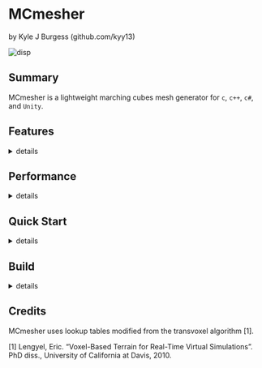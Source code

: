 # MCmesher
by Kyle J Burgess (github.com/kyy13)


![disp](https://user-images.githubusercontent.com/58697284/154577110-bcabfc84-7365-446f-804d-63e563f7a53b.png)

## Summary

MCmesher is a lightweight marching cubes mesh generator for `c`, `c++`, `c#`, and `Unity`.

## Features

<details>
<summary>
details
</summary>

#### Mesh Generation
- Generate 3D Marching Cubes meshes from a 3D scalar field and custom ISO level.
- Produces mesh indices, vertices, and normal vector data
- Choose between face normal vectors, and vertex normal vectors.

#### Algorithms
- Trace rays through a scalar field used to generate a mesh without requiring the mesh to be generated first; detects collision with the mesh and returns the point of intersection. This method will detect collision much faster than ray tracing implementations operating on the mesh data itself.
</details>

## Performance

<details>
<summary>
details
</summary>

#### Notes
- MCmesher is designed to produce indexed marching cubes meshes with minimal vertices.
- Meshes generated with face normals tend to be much larger due to the inability to index vertices that share the same position, because they have different normal vectors.
- Mesh generation functions have `O(X*Y*Z)` time complexity where *X*, *Y*, and *Z* refer to the dimensions of the scalar field used to produce the mesh.
- Meshes with face normals have `O(1)` temporary memory usage.
- Meshes with vertex normals have `O(X*Y)` temporary memory usage.

</details>

## Quick Start

<details>
<summary>
details
</summary>

#### Unity Steps
1. Download the latest release from the releases page.
2. Drop the DLL into the your *Assets* folder
3. Drop the MCmesher.cs wrapper file into your *Assets* folder.

</details>

## Build

<details>
<summary>
details
</summary>

#### Notes
* There are precompiled binaries available on the *releases* page.
* See the build scripts in the *scripts* folder for examples on how to build with cmake.<br>The scripts are setup to target `mingw-w64` for `64-bit windows`.

#### Requirements
1. A working `c++17` (or higher) compiler.
2. `CMake` version 3.7 or higher

#### Steps
1. Run cmake with DCMAKE_BUILD_TYPE=Release to generate the build files
2. Run make to compile

</details>

## Credits

MCmesher uses lookup tables modified from the transvoxel algorithm [1].

[1] Lengyel, Eric. “Voxel-Based Terrain for Real-Time Virtual Simulations”. PhD diss., University of California at Davis, 2010.
